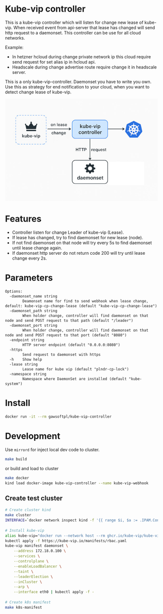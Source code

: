 # Kube-vip controller
This is a kube-vip controller which will listen for change new lease of kube-vip.
When received event from api-server that lease has changed will send http request to a daemonset.
This controller can be use for all cloud networks.

Example: 
- In hetzner hcloud during change private network ip this cloud require send request for set alias ip in hcloud api. 
- Headscale during change advertise route require change it in headscale server.

This is a only kube-vip-controller. Daemonset you have to write you own. Use this as strategy for end notification to your cloud, when you want to detect change lease of kube-vip.

![alt text](image.jpg)

# Features
- Controller listen for change Leader of kube-vip (Lease).
- If lease has changed, try to find daemonset for new lease (node).
- If not find daemonset on that node will try every 5s to find daemonset until lease change again.
- If daemonset http server do not return code 200 will try until lease change every 2s.

# Parameters
```
Options:
  -daemonset_name string
        Deamonset name for find to send webhook when lease change, default: kube-vip-cp-change-lease (default "kube-vip-cp-change-lease")
  -daemonset_path string
        When holder change, controller will find daemonset on that node and send POST request to that path (default "/leader")
  -daemonset_port string
        When holder change, controller will find daemonset on that node and send POST request to that port (default "8080")
  -endpoint string
        HTTP server endpoint (default "0.0.0.0:8080")
  -https
        Send request to daemonset with https
  -h    Show help
  -lease string
        Lease name for kube vip (default "plndr-cp-lock")
  -namespace string
        Namespace where DaemonSet are installed (default "kube-system")
```

# Install

```sh
docker run -it --rm gawsoftpl/kube-vip-controller
```

# Development
Use `mirrord` for inject local dev code to cluster.

```sh
make build
```

or build and load to cluster
```sh
make docker
kind load docker-image kube-vip-controller --name kube-vip-webhook
```

## Create test cluster
```sh
# Create cluster kind
make cluster
INTERFACE=`docker network inspect kind -f '{{ range $i, $a := .IPAM.Config }}{{ println .Subnet }}{{ end }}'`

# Install kube-vip
alias kube-vip="docker run --network host --rm ghcr.io/kube-vip/kube-vip:v1.0.0"
kubectl apply -f https://kube-vip.io/manifests/rbac.yaml 
kube-vip manifest daemonset \
    --address 172.18.0.100 \
    --services \
    --controlplane \
    --enableLoadBalancer \
    --taint \
    --leaderElection \
    --inCluster \
    --arp \
    --interface eth0 | kubectl apply -f -

# Create k8s manifest
make k8s-manifest

```
